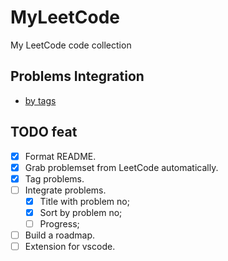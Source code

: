 # MyLeetCode
My LeetCode code collection

## Problems Integration

- [by tags](https://github.com/BjChacha/MyLeetCode/blob/main/Summary_by_tags.md)

## TODO feat

- [x] Format README.
- [x] Grab problemset from LeetCode automatically.
- [x] Tag problems.
- [ ] Integrate problems.
  - [x] Title with problem no;
  - [x] Sort by problem no;
  - [ ] Progress;
- [ ] Build a roadmap.
- [ ] Extension for vscode. 
